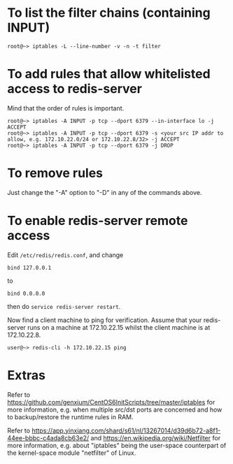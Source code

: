 # To list the filter chains (containing INPUT) 

```
root@~> iptables -L --line-number -v -n -t filter
```


# To add rules that allow whitelisted access to redis-server 

Mind that the order of rules is important.
```
root@~> iptables -A INPUT -p tcp --dport 6379 --in-interface lo -j ACCEPT 
root@~> iptables -A INPUT -p tcp --dport 6379 -s <your src IP addr to allow, e.g. 172.10.22.0/24 or 172.10.22.8/32> -j ACCEPT 
root@~> iptables -A INPUT -p tcp --dport 6379 -j DROP
```


# To remove rules 

Just change the "-A" option to "-D" in any of the commands above.


# To enable redis-server remote access 

Edit `/etc/redis/redis.conf`, and change
```
bind 127.0.0.1
```

to

```
bind 0.0.0.0
```

then do `service redis-server restart`.

Now find a client machine to ping for verification. Assume that your redis-server runs on a machine at 172.10.22.15 whilst the client machine is at 172.10.22.8.
```
user@~> redis-cli -h 172.10.22.15 ping
```


# Extras 

Refer to https://github.com/genxium/CentOS6InitScripts/tree/master/iptables for more information, e.g. when multiple src/dst ports are concerned and how to backup/restore the runtime rules in RAM. 

Refer to https://app.yinxiang.com/shard/s61/nl/13267014/d39d6b72-a8f1-44ee-bbbc-c4ada8cb63e2/ and https://en.wikipedia.org/wiki/Netfilter for more information, e.g. about "iptables" being the user-space counterpart of the kernel-space module "netfilter" of Linux. 
